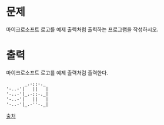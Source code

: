 # 문제

마이크로소프트 로고를 예제 출력처럼 출력하는 프로그램을 작성하시오.

# 출력

마이크로소프트 로고를 예제 출력처럼 출력한다.

```
       _.-;;-._
'-..-'|   ||   |
'-..-'|_.-;;-._|
'-..-'|   ||   |
'-..-'|_.-''-._|
```

[출처](https://www.acmicpc.net/problem/5338)
